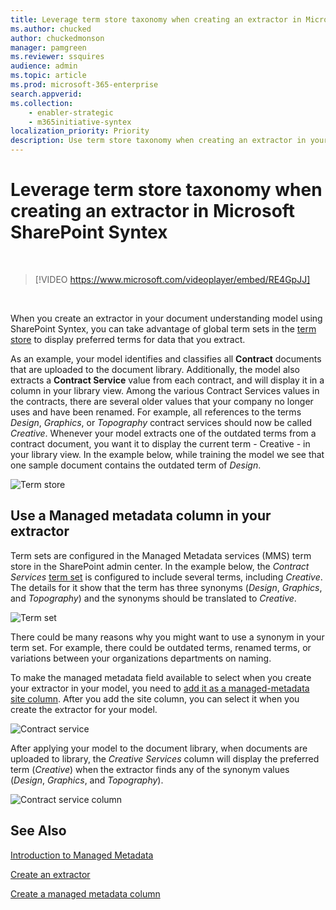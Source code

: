 ```yaml
---
title: Leverage term store taxonomy when creating an extractor in Microsoft SharePoint Syntex
ms.author: chucked
author: chuckedmonson
manager: pamgreen
ms.reviewer: ssquires
audience: admin
ms.topic: article
ms.prod: microsoft-365-enterprise
search.appverid: 
ms.collection: 
    - enabler-strategic
    - m365initiative-syntex
localization_priority: Priority
description: Use term store taxonomy when creating an extractor in your document understanding model in Microsoft SharePoint Syntex.
---
```


# Leverage term store taxonomy when creating an extractor in Microsoft SharePoint Syntex

</br>

> [!VIDEO https://www.microsoft.com/videoplayer/embed/RE4GpJJ]  

</br>

When you create an extractor in your document understanding model using SharePoint Syntex, you can take advantage of global term sets in the [term store](/sharepoint/managed-metadata) to display preferred terms for data that you extract.  

As an example, your model identifies and classifies all **Contract** documents that are uploaded to the document library.  Additionally, the model also extracts a **Contract Service** value from each contract, and will display it in a column in your library view. Among the various Contract Services values in the contracts, there are several older values that your company no longer uses and have been renamed. For example, all references to the terms *Design*, *Graphics*, or *Topography* contract services should now be called *Creative*. Whenever your model extracts one of the outdated terms from a contract document, you want it to display the current term - Creative - in your library view. In the example below, while training the model we see that one sample document contains the outdated term of *Design*.

   ![Term store](../media/content-understanding/design.png)</br>

## Use a Managed metadata column in your extractor

Term sets are configured in the Managed Metadata services (MMS) term store in the SharePoint admin center. In the example below, the *Contract Services* [term set](/sharepoint/managed-metadata#term-set) is configured to include several terms, including *Creative*.  The details for it show that the term has three synonyms (*Design*, *Graphics*, and *Topography*) and the synonyms should be translated to *Creative*. 

   ![Term set](../media/content-understanding/term-store.png)</br>

There could be many reasons why you might want to use a synonym in your term set. For example, there could be outdated terms, renamed terms, or variations between your organizations departments on naming.

To make the managed metadata field available to select when you create your extractor in your model, you need to [add it as a managed-metadata site column](https://support.microsoft.com/office/8fad9e35-a618-4400-b3c7-46f02785d27f). After you add the site column, you can select it when you create the extractor for your model.

   ![Contract service](../media/content-understanding/contract-services.png)</br>

After applying your model to the document library, when documents are uploaded to library, the *Creative Services* column will display the preferred term (*Creative*) when the extractor finds any of the synonym values (*Design*, *Graphics*, and *Topography*).

   ![Contract service column](../media/content-understanding/creative.png)</br>


## See Also
[Introduction to Managed Metadata](/sharepoint/managed-metadata#terms)

[Create an extractor](create-an-extractor.md)

[Create a managed metadata column](https://support.microsoft.com/office/create-a-managed-metadata-column-8fad9e35-a618-4400-b3c7-46f02785d27f?redirectSourcePath=%252farticle%252fc2a06717-8105-4aea-890d-3082853ab7b7&ui=en-US&rs=en-US&ad=US)